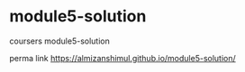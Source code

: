 # module5-solution
coursers module5-solution

perma link   https://almizanshimul.github.io/module5-solution/
